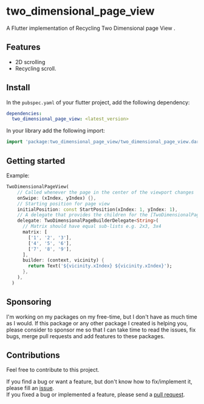 # two_dimensional_page_view

A Flutter implementation of Recycling Two Dimensional page View .

## Features

* 2D scrolling
* Recycling scroll.

## Install

In the `pubspec.yaml` of your flutter project, add the following dependency:

```yaml
dependencies:
  two_dimensional_page_view: <latest_version>
```

In your library add the following import:

```dart
import 'package:two_dimensional_page_view/two_dimensional_page_view.dart';
```

## Getting started

Example:

```dart
TwoDimensionalPageView(
    // Called whenever the page in the center of the viewport changes
    onSwipe: (xIndex, yIndex) {},
    // Starting position for page view
    initialPosition: const StartPosition(xIndex: 1, yIndex: 1),
    // A delegate that provides the children for the [TwoDimensionalPageView]
    delegate: TwoDimensionalPageBuilderDelegate<String>(
      // Matrix should have equal sub-lists e.g. 2x3, 3x4
      matrix: [
        ['1', '2', '3'],
        ['4', '5', '6'],
        ['7', '8', '9'],
      ],
      builder: (context, vicinity) {
        return Text('${vicinity.xIndex} ${vicinity.xIndex}');
      },
    ),
  )
```

## Sponsoring

I'm working on my packages on my free-time, but I don't have as much time as I would. If this package or any other package I created is helping you, please consider to sponsor me so that I can take time to read the issues, fix bugs, merge pull requests and add features to these packages.

## Contributions

Feel free to contribute to this project.

If you find a bug or want a feature, but don't know how to fix/implement it, please fill an [issue][issue].  
If you fixed a bug or implemented a feature, please send a [pull request][pr].


<!-- Links -->
[issue]: https://github.com/Ara12345/two_dimensional_page_view/issues
[pr]: https://github.com/Ara12345/two_dimensional_page_view/pulls